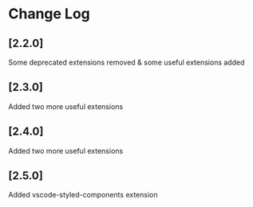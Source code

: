 # Change Log

## [2.2.0]

Some deprecated extensions removed & some useful extensions added

## [2.3.0]

Added two more useful extensions

## [2.4.0]

Added two more useful extensions

## [2.5.0]

Added vscode-styled-components extension
